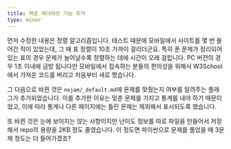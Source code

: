 ```yaml
---
title: 백준 레이아웃 기능 추가
type: minor
---
```


먼저 수정한 내용은 정렬 알고리즘입니다. 테스트 때문에 모바일에서 사이트를 몇 번 들어간 적이 있었는데, 그 때 표 정렬이 10초 가까이 걸리더군요. 특히 푼 문제가 정리되어있는 표의 경우 문제가 늘어날수록 정렬하는 데에 시간이 오래 걸립니다. PC 버전의 경우 1초 이내에 금방 됩니다만 모바일에서 접속하는 분들의 편의성을 위해서 W3School에서 가져온 코드를 버리고 처음부터 새로 짰습니다.

그 다음으로 바뀐 것은 `nojam/_default.md`에 문제를 맞췄는지 여부를 알려주는 플래그가 추가되었습니다. 이를 추가한 이유는 맞춘 문제를 가지고 통계를 내야 하기 때문이었고, 이에 따라 통계나 다른 페이지에는 틀린 문제는 제외해서 표시되도록 했습니다.

또 바뀐 것은 눈에 보이지는 않는 사항이지만 난이도 정보를 따로 파일을 만들어서 저장해서 repo의 용량을 2KB 정도 줄였습니다. 이 정도면 파이썬으로 문제를 풀었을 때 3문제 정도는 더 들어가겠죠?
